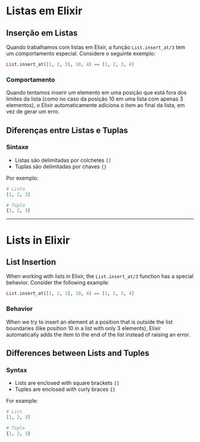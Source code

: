 # Listas em Elixir

## Inserção em Listas

Quando trabalhamos com listas em Elixir, a função `List.insert_at/3` tem um comportamento especial. Considere o seguinte exemplo:

```elixir
List.insert_at([1, 2, 3], 10, 4) == [1, 2, 3, 4]
```

### Comportamento

Quando tentamos inserir um elemento em uma posição que está fora dos limites da lista (como no caso da posição 10 em uma lista com apenas 3 elementos), o Elixir automaticamente adiciona o item ao final da lista, em vez de gerar um erro.

## Diferenças entre Listas e Tuplas

### Sintaxe
- Listas são delimitadas por colchetes `[]`
- Tuplas são delimitadas por chaves `{}`

Por exemplo:
```elixir
# Lista
[1, 2, 3]

# Tupla
{1, 2, 3}
```

-----------------------

# Lists in Elixir

## List Insertion

When working with lists in Elixir, the `List.insert_at/3` function has a special behavior. Consider the following example:

```elixir
List.insert_at([1, 2, 3], 10, 4) == [1, 2, 3, 4]
```

### Behavior

When we try to insert an element at a position that is outside the list boundaries (like position 10 in a list with only 3 elements), Elixir automatically adds the item to the end of the list instead of raising an error.

## Differences between Lists and Tuples

### Syntax
- Lists are enclosed with square brackets `[]`
- Tuples are enclosed with curly braces `{}`

For example:
```elixir
# List
[1, 2, 3]

# Tuple
{1, 2, 3}
```